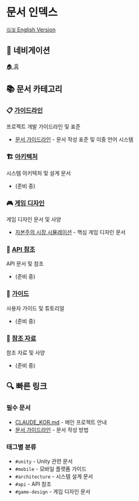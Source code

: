 # 문서 인덱스

[🇬🇧 English Version](./INDEX.md)

## 📍 네비게이션

[🏠 홈](../../CLAUDE_KOR.md)

## 📚 문서 카테고리

### 📋 [가이드라인](./guidelines/INDEX_KOR.md)
프로젝트 개발 가이드라인 및 표준
- [문서 가이드라인](./guidelines/DOCUMENTATION_GUIDELINES_KOR.md) - 문서 작성 표준 및 이중 언어 시스템

### 🏗️ [아키텍처](./architecture/INDEX_KOR.md)
시스템 아키텍처 및 설계 문서
- (준비 중)

### 🎮 [게임 디자인](./gamedesign/INDEX_KOR.md)
게임 디자인 문서 및 사양
- [자본주의 시장 시뮬레이션](./gamedesign/capitalism-game-design-doc_KOR.md) - 핵심 게임 디자인 문서

### 🔌 [API 참조](./api/INDEX_KOR.md)
API 문서 및 참조
- (준비 중)

### 📖 [가이드](./guides/INDEX_KOR.md)
사용자 가이드 및 튜토리얼
- (준비 중)

### 📑 [참조 자료](./reference/INDEX_KOR.md)
참조 자료 및 사양
- (준비 중)

## 🔍 빠른 링크

### 필수 문서
- [CLAUDE_KOR.md](../../CLAUDE_KOR.md) - 메인 프로젝트 안내
- [문서 가이드라인](./guidelines/DOCUMENTATION_GUIDELINES_KOR.md) - 문서 작성 방법

### 태그별 분류
- `#unity` - Unity 관련 문서
- `#mobile` - 모바일 플랫폼 가이드
- `#architecture` - 시스템 설계 문서
- `#api` - API 참조
- `#game-design` - 게임 디자인 문서